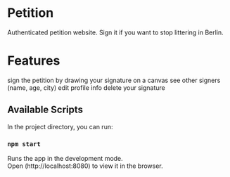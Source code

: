 # Petition
Authenticated petition website. Sign it if you want to stop littering in Berlin.

# Features 

sign the petition by drawing your signature on a canvas
see other signers (name, age, city)
edit profile info
delete your signature

## Available Scripts

In the project directory, you can run:

### `npm start`

Runs the app in the development mode.<br />
Open (http://localhost:8080) to view it in the browser.

